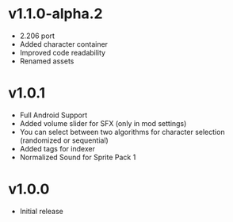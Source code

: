 # v1.1.0-alpha.2

 * 2.206 port
 * Added character container
 * Improved code readability
 * Renamed assets

# v1.0.1

 * Full Android Support
 * Added volume slider for SFX (only in mod settings)
 * You can select between two algorithms for character selection (randomized or sequential)
 * Added tags for indexer
 * Normalized Sound for Sprite Pack 1

# v1.0.0

 * Initial release